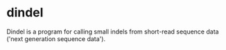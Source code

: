 dindel
======

Dindel is a program for calling small indels from short-read sequence data ('next generation sequence data').
